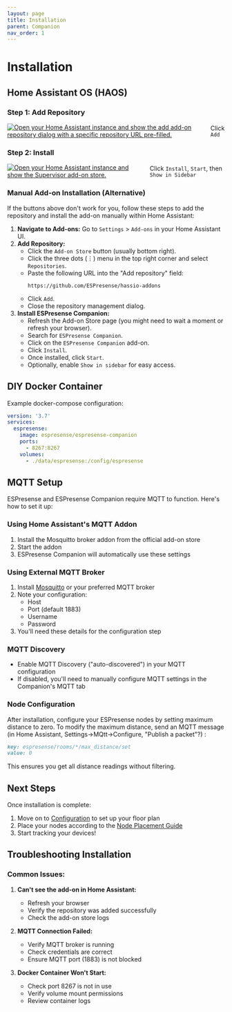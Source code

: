 ```yaml
---
layout: page
title: Installation
parent: Companion
nav_order: 1
---
```


# Installation

## Home Assistant OS (HAOS)

### Step 1: Add Repository
<div style="display: flex; align-items: center; gap: 10px; margin-bottom: 20px;">
    <a href="https://my.home-assistant.io/redirect/supervisor_add_addon_repository/?repository_url=https%3A%2F%2Fgithub.com%2FESPresense%2Fhassio-addons">
        <img src="https://my.home-assistant.io/badges/supervisor_add_addon_repository.svg" alt="Open your Home Assistant instance and show the add add-on repository dialog with a specific repository URL pre-filled." />
    </a>
    <span>Click <code>Add</code></span>
</div>

### Step 2: Install
<div style="display: flex; align-items: center; gap: 10px;">
    <a href="https://my.home-assistant.io/redirect/supervisor_store/">
        <img src="https://my.home-assistant.io/badges/supervisor_store.svg" alt="Open your Home Assistant instance and show the Supervisor add-on store." />
    </a>
    <span>Click <code>Install</code>, <code>Start</code>, then <code>Show in Sidebar</code></span>
</div>

### Manual Add-on Installation (Alternative)

If the buttons above don't work for you, follow these steps to add the repository and install the add-on manually within Home Assistant:

1.  **Navigate to Add-ons:** Go to `Settings` > `Add-ons` in your Home Assistant UI.
2.  **Add Repository:**
    *   Click the `Add-on Store` button (usually bottom right).
    *   Click the three dots (⋮) menu in the top right corner and select `Repositories`.
    *   Paste the following URL into the "Add repository" field:
        ```
        https://github.com/ESPresense/hassio-addons
        ```
    *   Click `Add`.
    *   Close the repository management dialog.
3.  **Install ESPresense Companion:**
    *   Refresh the Add-on Store page (you might need to wait a moment or refresh your browser).
    *   Search for `ESPresense Companion`.
    *   Click on the `ESPresense Companion` add-on.
    *   Click `Install`.
    *   Once installed, click `Start`.
    *   Optionally, enable `Show in sidebar` for easy access.

## DIY Docker Container

Example docker-compose configuration:
```yaml
version: '3.7'
services:
  espresense:
    image: espresense/espresense-companion
    ports:
      - 8267:8267
    volumes:
      - ./data/espresense:/config/espresense
```

## MQTT Setup

ESPresense and ESPresense Companion require MQTT to function. Here's how to set it up:

### Using Home Assistant's MQTT Addon
1. Install the Mosquitto broker addon from the official add-on store
2. Start the addon
3. ESPresense Companion will automatically use these settings

### Using External MQTT Broker
1. Install [Mosquitto](https://mosquitto.org/) or your preferred MQTT broker
2. Note your configuration:
   - Host
   - Port (default 1883)
   - Username
   - Password
3. You'll need these details for the configuration step

### MQTT Discovery
- Enable MQTT Discovery ("auto-discovered") in your MQTT configuration
- If disabled, you'll need to manually configure MQTT settings in the Companion's MQTT tab

### Node Configuration
After installation, configure your ESPresense nodes by setting maximum distance to zero. To modify the maximum distance, send an MQTT message (in Home Assistant, Settings->MQtt->Configure, "Publish a packet"?) :
```markdown
key: espresense/rooms/*/max_distance/set
value: 0
```
This ensures you get all distance readings without filtering.

## Next Steps

Once installation is complete:
1. Move on to [Configuration](/companion/configuration) to set up your floor plan
2. Place your nodes according to the [Node Placement Guide](/companion/configuration#node-placement--configuration)
3. Start tracking your devices!

## Troubleshooting Installation

### Common Issues:
1. **Can't see the add-on in Home Assistant:**
   - Refresh your browser
   - Verify the repository was added successfully
   - Check the add-on store logs

2. **MQTT Connection Failed:**
   - Verify MQTT broker is running
   - Check credentials are correct
   - Ensure MQTT port (1883) is not blocked

3. **Docker Container Won't Start:**
   - Check port 8267 is not in use
   - Verify volume mount permissions
   - Review container logs
